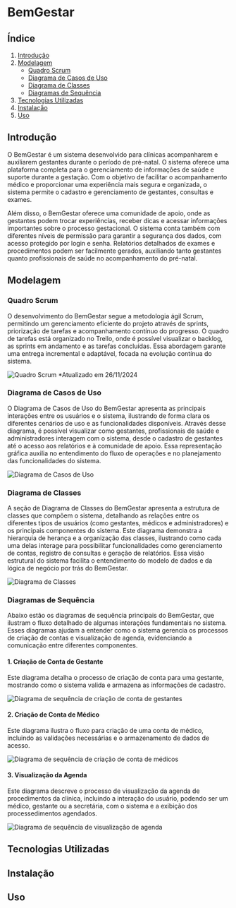 # BemGestar

## Índice
1. [Introdução](#introdução)
2. [Modelagem](#modelagem)
    - [Quadro Scrum](#quadro-scrum)
    - [Diagrama de Casos de Uso](#diagrama-de-casos-de-uso)
    - [Diagrama de Classes](#diagrama-de-classes)
    - [Diagramas de Sequência](#diagramas-de-sequência)
3. [Tecnologias Utilizadas](#tecnologias-utilizadas)
4. [Instalação](#instalação)
5. [Uso](#uso)

## Introdução

O BemGestar é um sistema desenvolvido para clínicas acompanharem e auxiliarem gestantes durante o período de pré-natal. O sistema oferece uma plataforma completa para o gerenciamento de informações de saúde e suporte durante a gestação. Com o objetivo de facilitar o acompanhamento médico e proporcionar uma experiência mais segura e organizada, o sistema permite o cadastro e gerenciamento de gestantes, consultas e exames.

Além disso, o BemGestar oferece uma comunidade de apoio, onde as gestantes podem trocar experiências, receber dicas e acessar informações importantes sobre o processo gestacional. O sistema conta também com diferentes níveis de permissão para garantir a segurança dos dados, com acesso protegido por login e senha. Relatórios detalhados de exames e procedimentos podem ser facilmente gerados, auxiliando tanto gestantes quanto profissionais de saúde no acompanhamento do pré-natal.

## Modelagem

### Quadro Scrum

O desenvolvimento do BemGestar segue a metodologia ágil Scrum, permitindo um gerenciamento eficiente do projeto através de sprints, priorização de tarefas e acompanhamento contínuo do progresso. O quadro de tarefas está organizado no Trello, onde é possível visualizar o backlog, as sprints em andamento e as tarefas concluídas. Essa abordagem garante uma entrega incremental e adaptável, focada na evolução contínua do sistema.

![Quadro Scrum](./docs/quadroScrum.png)
*Atualizado em 26/11/2024

### Diagrama de Casos de Uso

O Diagrama de Casos de Uso do BemGestar apresenta as principais interações entre os usuários e o sistema, ilustrando de forma clara os diferentes cenários de uso e as funcionalidades disponíveis. Através desse diagrama, é possível visualizar como gestantes, profissionais de saúde e administradores interagem com o sistema, desde o cadastro de gestantes até o acesso aos relatórios e à comunidade de apoio. Essa representação gráfica auxilia no entendimento do fluxo de operações e no planejamento das funcionalidades do sistema.

![Diagrama de Casos de Uso](./docs/bemGestarDiagramaUso.png)

### Diagrama de Classes

A seção de Diagrama de Classes do BemGestar apresenta a estrutura de classes que compõem o sistema, detalhando as relações entre os diferentes tipos de usuários (como gestantes, médicos e administradores) e os principais componentes do sistema. Este diagrama demonstra a hierarquia de herança e a organização das classes, ilustrando como cada uma delas interage para possibilitar funcionalidades como gerenciamento de contas, registro de consultas e geração de relatórios. Essa visão estrutural do sistema facilita o entendimento do modelo de dados e da lógica de negócio por trás do BemGestar.

![Diagrama de Classes](./docs/bemGestarDiagramaClasse.png)

### Diagramas de Sequência

Abaixo estão os diagramas de sequência principais do BemGestar, que ilustram o fluxo detalhado de algumas interações fundamentais no sistema. Esses diagramas ajudam a entender como o sistema gerencia os processos de criação de contas e visualização de agenda, evidenciando a comunicação entre diferentes componentes.

#### 1. Criação de Conta de Gestante
Este diagrama detalha o processo de criação de conta para uma gestante, mostrando como o sistema valida e armazena as informações de cadastro.

![Diagrama de sequência de criação de conta de gestantes](./docs/diagramaSequenciaCriarContaGestante.png)


#### 2. Criação de Conta de Médico
Este diagrama ilustra o fluxo para criação de uma conta de médico, incluindo as validações necessárias e o armazenamento de dados de acesso.

![Diagrama de sequência de criação de conta de médicos](./docs/diagramaSequenciaCriarContaMedica.png)


#### 3. Visualização da Agenda
Este diagrama descreve o processo de visualização da agenda de procedimentos da clínica, incluindo a interação do usuário, podendo ser um médico, gestante ou a secretária, com o sistema e a exibição dos processedimentos agendados.

![Diagrama de sequência de visualização de agenda](./docs/diagramaSequenciaVisualizarAgenda.png)


## Tecnologias Utilizadas

## Instalação

## Uso
